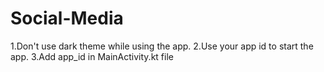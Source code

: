 # Social-Media

1.Don't use dark theme while using the app.
2.Use your app id to start the app.
3.Add app_id in MainActivity.kt file
